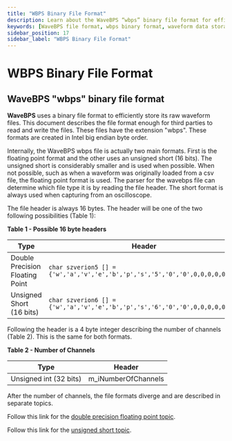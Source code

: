 ```yaml
---
title: "WBPS Binary File Format"
description: Learn about the WaveBPS “wbps” binary file format for efficient waveform storage using floating point or 16-bit short formats in big endian byte order.
keywords: [WaveBPS file format, wbps binary format, waveform data storage, unsigned short format, floating point waveform, big endian waveform file, WaveBPS header format]
sidebar_position: 17
sidebar_label: "WBPS Binary File Format"
---
```


# WBPS Binary File Format

## **WaveBPS "wbps" binary file format**

**WaveBPS** uses a binary file format to efficiently store its raw waveform files. This document describes the file format enough for third parties to read and write the files. These files have the extension "wbps". These formats are created in Intel big endian byte order.

Internally, the WaveBPS wbps file is actually two main formats. First is the floating point format and the other uses an unsigned short (16 bits). The unsigned short is considerably smaller and is used when possible. When not possible, such as when a waveform was originally loaded from a csv file, the floating point format is used. The parser for the wavebps file can determine which file type it is by reading the file header. The short format is always used when capturing from an oscilloscope.

The file header is always 16 bytes. The header will be one of the two following possibilities (Table 1):

**Table 1 - Possible 16 byte headers**

| Type                            | Header                                                                       |
|---------------------------------|------------------------------------------------------------------------------|
| Double Precision Floating Point | `char szverion5 [] = {'w','a','v','e','b','p','s','5','0','0',0,0,0,0,0,0};` |
| Unsigned Short (16 bits)        | `char szverion6 [] = {'w','a','v','e','b','p','s','6','0','0',0,0,0,0,0,0};` |


Following the header is a 4 byte integer describing the number of channels (Table 2). This is the same for both formats.

**Table 2 - Number of Channels**

| Type                   | Header               |
| ---------------------- | -------------------- |
| Unsigned int (32 bits) | m\_iNumberOfChannels |

After the number of channels, the file formats diverge and are described in separate topics.

Follow this link for the [double precision floating point topic](./double-precision-format).

Follow this link for the [unsigned short topic](./unsigned-short-format).